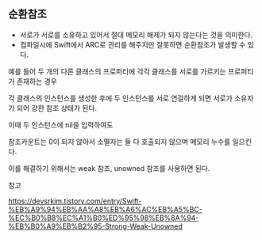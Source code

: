 ## 순환참조

- 서로가 서로를 소유하고 있어서 절대 메모리 해제가 되지 않는다는 것을 의미한다. 
- 컴파일시에 Swift에서 ARC로 관리를 해주지만 잘못하면 순환참조가 발생할 수 있다. 



예를 들어 두 개의 다른 클래스의 프로퍼티에 각각 클래스를 서로를 가르키는 프로퍼티가 존재하는 경우

각 클래스의 인스턴스를 생성한 후에 두 인스턴스를 서로 연걸하게 되면 서로가 소유자가 되어 강한 참조 상태가 된다. 

이때 두 인스턴스에 nil을 입력하여도 

참조카운트는 0이 되지 않아서 소멸자는 둘 다 호출되지 않으며 메모리 누수를 일으킨다. 



이를 해결하기 위해서는 weak 참조, unowned 참조를 사용하면 된다. 











참고

https://devsrkim.tistory.com/entry/Swift-%EB%A9%94%EB%AA%A8%EB%A6%AC%EB%A5%BC-%EC%B0%B8%EC%A1%B0%ED%95%98%EB%8A%94-%EB%B0%A9%EB%B2%95-Strong-Weak-Unowned